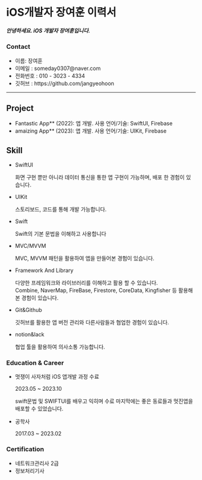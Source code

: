 # iOS개발자 장여훈 이력서

<h5>안녕하세요. iOS 개발자 장여훈입니다.</h5>

<h3>Contact</h3>
<ul>
  <li>
    이름: 장여훈
  </li>
  <li>
    이메일 : someday0307@naver.com
  </li>
    <li>
    전화번호 : 010 - 3023 - 4334
  </li>
  <li>
    깃허브 : https://github.com/jangyeohoon
  </li>
</ul>

---

<h2>Project</h2> 
<ul>
  <li>
    Fantastic App** (2022): 앱 개발. 사용 언어/기술: SwiftUI, Firebase
  </li>
  <li>
    amaizing App** (2023): 앱 개발. 사용 언어/기술: UIKit, Firebase
  </li>
</ul>

<h2>Skill</h2> 
<ul>
  <li>SwiftUI</li>
  <p>화면 구현 뿐만 아니라 데이터 통신을 통한 앱 구현이 가능하며, 배포 한 경험이 있습니다.</p>
  <li>UIKit</li>
  <p>스토리보드, 코드를 통해 개발 가능합니다.</p>
  <li>Swift</li>
  <p>Swift의 기본 문법을 이해하고 사용합니다</p>
  <li>MVC/MVVM</li>
  <p>MVC, MVVM 패턴을 활용하여 앱을 만들어본 경험이 있습니다.</p>
  <li>Framework And Library</li>
  <p>다양한 프레임워크와 라이브러리를 이해하고 활용 할 수 있습니다.<br>Combine, NaverMap, FireBase, Firestore, CoreData, Kingfisher 등 활용해본 경험이 있습니다.</p>
  <li>Git&Github</li>
  <p>깃허브를 활용한 앱 버전 관리와 다른사람들과 협업한 경험이 있습니다.</p>
  <li>notion&lack</li>
  <p>협업 툴을 활용하여 의사소통 가능합니다.</p>
</ul>

<h3>Education &  Career</h3>
<ul>
  <li>멋쟁이 사자처럼  iOS 앱개발 과정 수료</li>
  <p>2023.05 ~ 2023.10</p>
  <p>swift문법 및 SWIFTUI를 배우고 익히며 수료 마지막에는 좋은 동료들과 멋진앱을 배포할 수 있었습니다. </p>

  <li>공학사</li>
  <p>2017.03 ~ 2023.02</p>
</ul>

<h3>Certification</h3>
<ul>
  <li>네트워크관리사 2급</li>
  <li>정보처리기사</li>
</ul>
